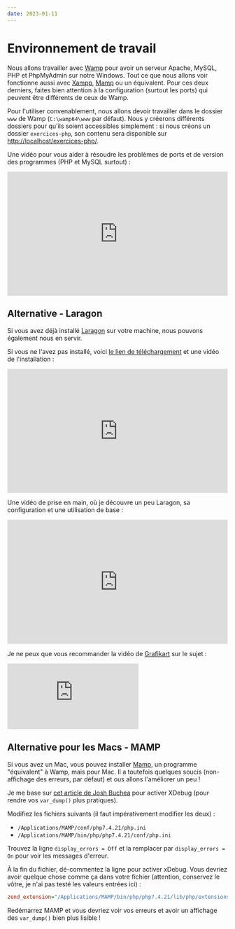 ```yaml
---
date: 2023-01-11
---
```


# Environnement de travail

Nous allons travailler avec [Wamp](https://sourceforge.net/projects/wampserver/files/latest/download) pour avoir un serveur Apache, MySQL, PHP et PhpMyAdmin sur notre Windows. Tout ce que nous allons voir fonctionne aussi avec [Xampp](https://www.apachefriends.org/fr/index.html), [Mamp](https://www.mamp.info/en/downloads/) ou un équivalent. Pour ces deux derniers, faites bien attention à la configuration (surtout les ports) qui peuvent être différents de ceux de Wamp.

Pour l'utiliser convenablement, nous allons devoir travailler dans le dossier `www` de Wamp (`C:\wamp64\www` par défaut). Nous y créerons différents dossiers pour qu'ils soient accessibles simplement : si nous créons un dossier `exercices-php`, son contenu sera disponible sur [http://localhost/exercices-php/](http://localhost/exercices-php/).

Une vidéo pour vous aider à résoudre les problèmes de ports et de version des programmes (PHP et MySQL surtout) :

<div style="position: relative; padding-bottom: 56.25%; height: 0;"><iframe src="https://www.loom.com/embed/b835ff259c954b73997523c051fa1d98" frameborder="0" webkitallowfullscreen mozallowfullscreen allowfullscreen style="position: absolute; top: 0; left: 0; width: 100%; height: 100%;"></iframe></div>

## Alternative - Laragon

Si vous avez déjà installé [Laragon](https://laragon.org) sur votre machine, nous pouvons également nous en servir.

Si vous ne l'avez pas installé, voici [le lien de téléchargement](https://laragon.org/download/) et une vidéo de l'installation :

<div style="position: relative; padding-bottom: 56.25%; height: 0;"><iframe src="https://www.loom.com/embed/d19ac2557626460e802530ba57575fcd" frameborder="0" webkitallowfullscreen mozallowfullscreen allowfullscreen style="position: absolute; top: 0; left: 0; width: 100%; height: 100%;"></iframe></div>

Une vidéo de prise en main, où je découvre un peu Laragon, sa configuration et une utilisation de base :

<div style="position: relative; padding-bottom: 56.25%; height: 0;"><iframe src="https://www.loom.com/embed/aae42d13cca4482f8b6a7bf02a293683" frameborder="0" webkitallowfullscreen mozallowfullscreen allowfullscreen style="position: absolute; top: 0; left: 0; width: 100%; height: 100%;"></iframe></div>

Je ne peux que vous recommander la vidéo de [Grafikart](https://grafikart.fr/) sur le sujet :

<iframe class="yt-video" src="https://www.youtube.com/embed/sHHl5kihXD4" title="YouTube video player" frameborder="0" allow="accelerometer; autoplay; clipboard-write; encrypted-media; gyroscope; picture-in-picture" allowfullscreen></iframe>

## Alternative pour les Macs - MAMP

Si vous avez un Mac, vous pouvez installer [Mamp](https://www.mamp.info/en/downloads/), un programme "équivalent" à Wamp, mais pour Mac. Il a toutefois quelques soucis (non-affichage des erreurs, par défaut) et ous allons l'améliorer un peu !

Je me base sur [cet article de Josh Buchea](https://joshbuchea.com/mac-enable-xdebug-in-mamp/) pour activer XDebug (pour rendre vos `var_dump()` plus pratiques).

Modifiez les fichiers suivants (il faut impérativement modifier les deux) :
- `/Applications/MAMP/conf/php7.4.21/php.ini`
- `/Applications/MAMP/bin/php/php7.4.21/conf/php.ini`

Trouvez la ligne `display_errors = Off` et la remplacer par `display_errors = On` pour voir les messages d'erreur.

À la fin du fichier, dé-commentez la ligne pour activer xDebug. Vous devriez avoir quelque chose comme ça dans votre fichier (attention, conservez le vôtre, je n'ai pas testé les valeurs entrées ici) :

```ini
zend_extension="/Applications/MAMP/bin/php/php7.4.21/lib/php/extensions/no-debug-non-zts-20151012/xdebug.so"
```

Redémarrez MAMP et vous devriez voir vos erreurs et avoir un affichage des `var_dump()` bien plus lisible !